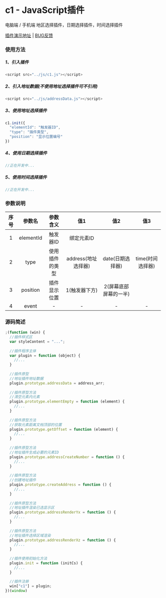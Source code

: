 # c1 - JavaScript插件

电脑端 / 手机端 地区选择插件，日期选择插件，时间选择插件

[插件演示地址](https://fengfanv.github.io/c1/demo/index.html) | [BUG反馈](https://fengfanv.github.io/c1/demo/index.html)

### 使用方法

##### 1、引入插件

```javascript
<script src="../js/c1.js"></script>
```

##### 2、引入地址数据(不使用地址选择插件可不引用)

```javascript
<script src="../js/addressData.js"></script>
```

##### 3、使用地址选择插件

```javascript
c1.init({
  "elementId": "触发器ID",
  "type": "插件类型",
  "position": "显示位置编号"
})
```

##### 4、使用日期选择插件

```javascript
//正在开发中...
```

##### 5、使用时间选择插件

```javascript
//正在开发中...
```

### 参数说明

序号    |参数名    |参数含义    |值1    |值2    |值3
:-----:|:-----:|:-----:|:-----:|:-----:|:-----:
1  |elementId  |触发器ID|绑定元素ID |  |
2  |type  |使用插件的类型|address(地址选择器)|date(日期选择器)|time(时间选择器)
3  |position|插件显示位置|1(触发器下方)|2(屏幕底部屏幕的一半)|
4  |event  |-|-|-|-

### 源码简述
```javascript
;(function (win) {
  //插件样式区
  var styleContent = "...";
  
  //插件程序主体
  var plugin = function (object) {
    //...
  }
  
  //插件原型
  //地址插件地址数据
  plugin.prototype.addressData = address_arr;
  
  //插件原型方法
  //清空元素内元素
  plugin.prototype.elementEmpty = function (element) {
    //...
  }
  
  //插件原型方法
  //获取元素距离文档顶部的位置
  plugin.prototype.getOffset = function (element) {
    //...
  }
  
  //插件原型方法
  //地址插件生成必要的元素ID
  plugin.prototype.addressCreateNumber = function () {
    //...
  }
  
  //插件原型方法
  //创建地址插件
  plugin.prototype.createAddress = function () {
    //...
  }
  
  //插件原型方法
  //地址插件渲染已选显示区
  plugin.prototype.addressRenderYx = function () {
    //...
  }
  
  //插件原型方法
  //地址插件选择区域渲染
  plugin.prototype.addressRenderXz = function () {
    //...
  }
  
  //插件使用初始化方法
  plugin.init = function (initCs) {
    //...
  }
  
  //插件注册
  win["c1"] = plugin;
})(window)
```
